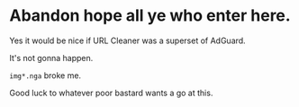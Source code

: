 # Abandon hope all ye who enter here.

Yes it would be nice if URL Cleaner was a superset of AdGuard.

It's not gonna happen.

`img*.nga` broke me.

Good luck to whatever poor bastard wants a go at this.
